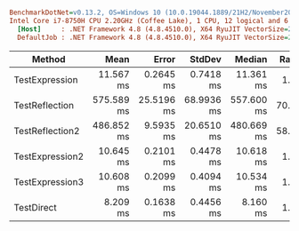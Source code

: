 ``` ini

BenchmarkDotNet=v0.13.2, OS=Windows 10 (10.0.19044.1889/21H2/November2021Update)
Intel Core i7-8750H CPU 2.20GHz (Coffee Lake), 1 CPU, 12 logical and 6 physical cores
  [Host]     : .NET Framework 4.8 (4.8.4510.0), X64 RyuJIT VectorSize=256  [AttachedDebugger]
  DefaultJob : .NET Framework 4.8 (4.8.4510.0), X64 RyuJIT VectorSize=256


```
|          Method |       Mean |      Error |     StdDev |     Median | Ratio | RatioSD |
|---------------- |-----------:|-----------:|-----------:|-----------:|------:|--------:|
|  TestExpression |  11.567 ms |  0.2645 ms |  0.7418 ms |  11.361 ms |  1.41 |    0.11 |
|  TestReflection | 575.589 ms | 25.5196 ms | 68.9936 ms | 557.600 ms | 70.25 |    8.94 |
| TestReflection2 | 486.852 ms |  9.5935 ms | 20.6510 ms | 480.669 ms | 58.97 |    3.96 |
| TestExpression2 |  10.645 ms |  0.2101 ms |  0.4478 ms |  10.618 ms |  1.29 |    0.09 |
| TestExpression3 |  10.608 ms |  0.2099 ms |  0.4094 ms |  10.534 ms |  1.27 |    0.09 |
|      TestDirect |   8.209 ms |  0.1638 ms |  0.4456 ms |   8.160 ms |  1.00 |    0.00 |
